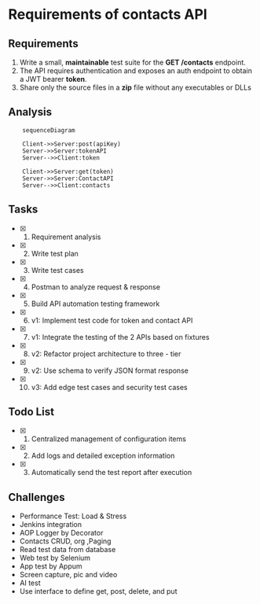 # Requirements of contacts API

## Requirements
1. Write a small, **maintainable** test suite for the **GET /contacts** endpoint.
2. The API requires authentication and exposes an auth endpoint to obtain a JWT bearer **token**.
3. Share only the source files in a **zip** file without any executables or DLLs

## Analysis
```mermaid
    sequenceDiagram
    
    Client->>Server:post(apiKey)
    Server->>Server:tokenAPI
    Server-->>Client:token

    Client->>Server:get(token)
    Server->>Server:ContactAPI
    Server-->>Client:contacts  

```

## Tasks
- [x] 1. Requirement analysis
- [x] 2. Write test plan
- [x] 3. Write test cases
- [x] 4. Postman to analyze request & response
- [x] 5. Build API automation testing framework
- [x] 6. v1: Implement test code for token and contact API
- [x] 7. v1: Integrate the testing of the 2 APIs based on fixtures
- [x] 8. v2: Refactor project architecture to three - tier 
- [x] 9. v2: Use schema to verify JSON format response
- [x] 10. v3: Add edge test cases and security test cases


## Todo List
- [x] 1. Centralized management of configuration items
- [x] 2. Add logs and detailed exception information
- [x] 3. Automatically send the test report after execution


## Challenges
+ Performance Test: Load & Stress
+ Jenkins integration
+ AOP Logger by Decorator
+ Contacts CRUD, org ,Paging
+ Read test data from database
+ Web test by Selenium 
+ App test by Appum 
+ Screen capture, pic and video
+ AI test
+ Use interface to define get, post, delete, and put
